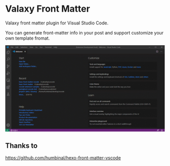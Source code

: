 # Valaxy Front Matter

Valaxy front matter plugin for Visual Studio Code.

You can generate front-matter info in your post and support customize your own template fromat.

![demo](images/usage.gif)


## Thanks to

https://github.com/humbinal/hexo-front-matter-vscode
